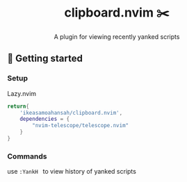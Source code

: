                      
<h1 align="center" style="font-weight: bold;">clipboard.nvim ✂️</h1>


<p align="center">A plugin for viewing recently yanked scripts</p>


 
<h2 id="started">🚀 Getting started</h2> 
 

### Setup

Lazy.nvim 

```lua
return{
    'ikeasamoahansah/clipboard.nvim',
    dependencies = {
        "nvim-telescope/telescope.nvim"
    }
}
```

### Commands
use ```:YankH ``` to view history of yanked scripts
